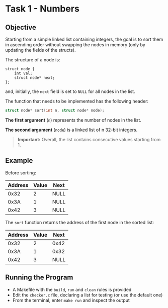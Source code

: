 # Task 1 - Numbers

## Objective

Starting from a simple linked list containing integers, the goal is to sort them in ascending order without swapping the nodes in memory 
(only by updating the fields of the structs).

The structure of a node is:
```
struct node {
    int val;
    struct node* next;
};
```
and, initially, the `next` field is set to `NULL` for all nodes in the list.

The function that needs to be implemented has the following header:
```c
struct node* sort(int n, struct node* node);
```

**The first argument** (`n`) represents the number of nodes in the list.

**The second argument** (`node`) is a linked list of n 32-bit integers.

> **Important:** Overall, the list contains consecutive values starting from 1.

## Example

Before sorting:

| Address    | Value     | Next      |
| ---------  | --------- | --------- |
| 0x32       | 2         | NULL      |
| 0x3A       | 1         | NULL      |
| 0x42       | 3         | NULL      |

The `sort` function returns the address of the first node in the sorted list:

| Address    | Value     | Next      |
| ---------  | --------- | --------- |
| 0x32       | 2         | 0x42      |
| 0x3A       | 1         | 0x32      |
| 0x42       | 3         | NULL      |

## Running the Program

- A Makefile with the `build`, `run` and `clean` rules is provided
- Edit the `checker.c` file, declaring a list for testing (or use the default one)
- From the terminal, enter `make run` and inspect the output
